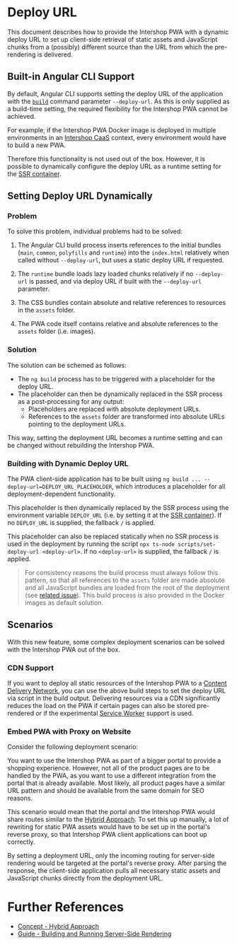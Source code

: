 <!--
kb_concepts
kb_pwa
kb_everyone
kb_sync_latest_only
-->

# Deploy URL

This document describes how to provide the Intershop PWA with a dynamic deploy URL to set up client-side retrieval of static assets and JavaScript chunks from a (possibly) different source than the URL from which the pre-rendering is delivered.

## Built-in Angular CLI Support

By default, Angular CLI supports setting the deploy URL of the application with the [`build`](https://angular.io/cli/build) command parameter `--deploy-url`.
As this is only supplied as a build-time setting, the required flexibility for the Intershop PWA cannot be achieved.

For example, if the Intershop PWA Docker image is deployed in multiple environments in an [Intershop CaaS](https://support.intershop.com/kb/index.php/Display/29S118) context, every environment would have to build a new PWA.

Therefore this functionality is not used out of the box.
However, it is possible to dynamically configure the deploy URL as a runtime setting for the [SSR container][guide-ssr-container].

## Setting Deploy URL Dynamically

### Problem

To solve this problem, individual problems had to be solved:

1. The Angular CLI build process inserts references to the initial bundles (`main`, `common`, `polyfills` and `runtime`) into the `index.html` relatively when called without `--deploy-url`, but uses a static deploy URL if requested.

2. The `runtime` bundle loads lazy loaded chunks relatively if no `--deploy-url` is passed, and via deploy URL if built with the `--deploy-url` parameter.

3. The CSS bundles contain absolute and relative references to resources in the `assets` folder.

4. The PWA code itself contains relative and absolute references to the `assets` folder (i.e. images).

### Solution

The solution can be schemed as follows:

- The `ng build` process has to be triggered with a placeholder for the deploy URL.
- The placeholder can then be dynamically replaced in the SSR process as a post-processing for any output:
  - Placeholders are replaced with absolute deployment URLs.
  - References to the `assets` folder are transformed into absolute URLs pointing to the deployment URLs.

This way, setting the deployment URL becomes a runtime setting and can be changed without rebuilding the Intershop PWA.

### Building with Dynamic Deploy URL

The PWA client-side application has to be built using `ng build ... --deploy-url=DEPLOY_URL_PLACEHOLDER`, which introduces a placeholder for all deployment-dependent functionality.

This placeholder is then dynamically replaced by the SSR process using the environment variable `DEPLOY_URL` (i.e. by setting it at the [SSR container][guide-ssr-container]).
If no `DEPLOY_URL` is supplied, the fallback `/` is applied.

This placeholder can also be replaced statically when no SSR process is used in the deployment by running the script `npx ts-node scripts/set-deploy-url <deploy-url>`.
If no `<deploy-url>` is supplied, the fallback `/` is applied.

> For consistency reasons the build process must always follow this pattern, so that all references to the `assets` folder are made absolute and all JavaScript bundles are loaded from the root of the deployment (see [related issue](https://github.com/intershop/intershop-pwa/issues/624)).
> This build process is also provided in the Docker images as default solution.

## Scenarios

With this new feature, some complex deployment scenarios can be solved with the Intershop PWA out of the box.

### CDN Support

If you want to deploy all static resources of the Intershop PWA to a [Content Delivery Network](https://en.wikipedia.org/wiki/Content_delivery_network), you can use the above build steps to set the deploy URL via script in the build output.
Delivering resources via a CDN significantly reduces the load on the PWA if certain pages can also be stored pre-rendered or if the experimental [Service Worker][concept-pwa-service-worker] support is used.

### Embed PWA with Proxy on Website

Consider the following deployment scenario:

You want to use the Intershop PWA as part of a bigger portal to provide a shopping experience.
However, not all of the product pages are to be handled by the PWA, as you want to use a different integration from the portal that is already available.
Most likely, all product pages have a similar URL pattern and should be available from the same domain for SEO reasons.

This scenario would mean that the portal and the Intershop PWA would share routes similar to the [Hybrid Approach][concept-hybrid-approach].
To set this up manually, a lot of rewriting for static PWA assets would have to be set up in the portal's reverse proxy, so that Intershop PWA client applications can boot up correctly.

By setting a deployment URL, only the incoming routing for server-side rendering would be targeted at the portal's reverse proxy.
After parsing the response, the client-side application pulls all necessary static assets and JavaScript chunks directly from the deployment URL.

# Further References

- [Concept - Hybrid Approach][concept-hybrid-approach]
- [Guide - Building and Running Server-Side Rendering][guide-ssr-container]

[guide-ssr-container]: ../guides/ssr-startup.md
[concept-hybrid-approach]: ./hybrid-approach.md
[concept-pwa-service-worker]: ./progressive-web-app.md#service-worker

